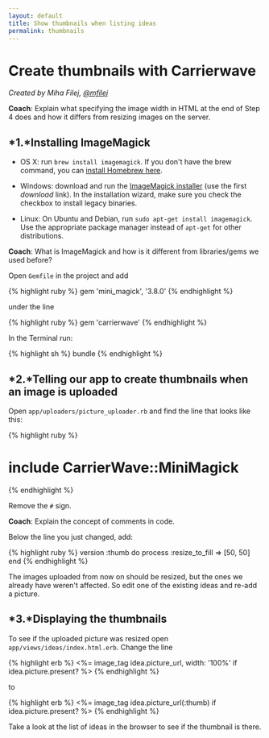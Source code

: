 ```yaml
---
layout: default
title: Show thumbnails when listing ideas
permalink: thumbnails
---
```


# Create thumbnails with Carrierwave

*Created by Miha Filej, [@mfilej](https://twitter.com/mfilej)*

__Coach__: Explain what specifying the image width in HTML at the end of Step
4 does and how it differs from resizing images on the server.

## *1.*Installing ImageMagick

* OS X: run `brew install imagemagick`. If you don't have the brew command, you can [install Homebrew here][in-homebrew].
* Windows: download and run the [ImageMagick installer][im-win] (use the first
  *download* link). In the installation wizard, make sure you check the checkbox
  to install legacy binaries.
* Linux: On Ubuntu and Debian, run `sudo apt-get install imagemagick`. Use the
  appropriate package manager instead of `apt-get` for other distributions.

  [im-win]: http://www.imagemagick.org/script/download.php#windows
  [in-homebrew]: https://brew.sh/

__Coach__: What is ImageMagick and how is it different from libraries/gems we
used before?

Open `Gemfile` in the project and add

{% highlight ruby %}
gem 'mini_magick', '3.8.0'
{% endhighlight %}

under the line

{% highlight ruby %}
gem 'carrierwave'
{% endhighlight %}

In the Terminal run:

{% highlight sh %}
bundle
{% endhighlight %}

## *2.*Telling our app to create thumbnails when an image is uploaded

Open `app/uploaders/picture_uploader.rb` and find the line that looks like
this:

{% highlight ruby %}
  # include CarrierWave::MiniMagick
{% endhighlight %}

Remove the `#` sign.

__Coach__: Explain the concept of comments in code.

Below the line you just changed, add:

{% highlight ruby %}
version :thumb do
  process :resize_to_fill => [50, 50]
end
{% endhighlight %}

The images uploaded from now on should be resized, but the ones we already
have weren't affected. So edit one of the existing ideas and re-add a picture.

## *3.*Displaying the thumbnails

To see if the uploaded picture was resized open
`app/views/ideas/index.html.erb`. Change the line

{% highlight erb %}
<%= image_tag idea.picture_url, width: '100%' if idea.picture.present? %>
{% endhighlight %}

to

{% highlight erb %}
<%= image_tag idea.picture_url(:thumb) if idea.picture.present? %>
{% endhighlight %}

Take a look at the list of ideas in the browser to see if the thumbnail is
there.

